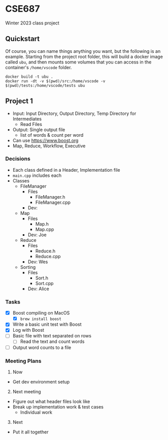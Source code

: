# CSE687

Winter 2023 class project

## Quickstart

Of course, you can name things anything you want, but the following is an example.
Starting from the project root folder, this will build a docker image called `ubu`,
and then mounts some volumes that you can access in the container's `/home/vscode`
folder.

```
docker build -t ubu .
docker run -dt -v $(pwd)/src:/home/vscode -v $(pwd)/tests:/home/vscode/tests ubu
```

## Project 1

- Input: Input Directory, Output Directory, Temp Directory for Intermediates
  - Read Files
- Output: Single output file
  - list of words & count per word
- Can use https://www.boost.org
- Map, Reduce, Workflow, Executive

### Decisions

- Each class defined in a Header, Implementation file
- `main.cpp` includes each
- Classes
  - FileManager
    - Files
      - FileManager.h
      - FileManager.cpp
    - Dev:
  - Map
    - Files
      - Map.h
      - Map.cpp
    - Dev: Joe
  - Reduce
    - Files
      - Reduce.h
      - Reduce.cpp
    - Dev: Wes
  - Sorting
    - Files
      - Sort.h
      - Sort.cpp
    - Dev: Alice

### Tasks

- [X] Boost compiling on MacOS
  - [X] `brew install boost`
- [X] Write a basic unit test with Boost
- [X] Log with Boost
- [ ] Basic file with text separated on rows
  - [ ] Read the text and count words
- [ ] Output word counts to a file

### Meeting Plans

1. Now
  - Get dev environment setup
2. Next meeting
  - Figure out what header files look like
  - Break up implementation work & test cases
    - Individual work
3. Next
  - Put it all together
